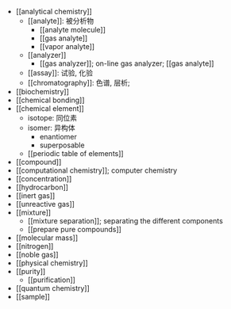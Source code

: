 - [[analytical chemistry]]
    - [[analyte]]: 被分析物
        - [[analyte molecule]]
        - [[gas analyte]]
        - [[vapor analyte]]
    - [[analyzer]]
        - [[gas analyzer]]; on-line gas analyzer; [[gas analyte]]
    - [[assay]]: 试验, 化验 
    - [[chromatography]]: 色谱, 层析;
- [[biochemistry]]
- [[chemical bonding]]
- [[chemical element]]
    - isotope: 同位素
    - isomer: 异构体
        - enantiomer
        - superposable
    - [[periodic table of elements]]
- [[compound]]
- [[computational chemistry]]; computer chemistry
- [[concentration]]
- [[hydrocarbon]]
- [[inert gas]]
- [[unreactive gas]]
- [[mixture]]
    - [[mixture separation]]; separating the different components
    - [[prepare pure compounds]]
- [[molecular mass]]
- [[nitrogen]]
- [[noble gas]]
- [[physical chemistry]]
- [[purity]]
    - [[purification]]
- [[quantum chemistry]]
- [[sample]]

